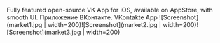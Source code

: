 Fully featured open-source VK App for iOS, available on AppStore, with smooth UI. Приложение ВКонтакте. VKontakte App
![Screenshot](market1.jpg | width=200)![Screenshot](market2.jpg | width=200)![Screenshot](market3.jpg | width=200)

